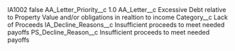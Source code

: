 <?xml version="1.0" encoding="UTF-8"?>
<CustomMetadata xmlns="http://soap.sforce.com/2006/04/metadata" xmlns:xsi="http://www.w3.org/2001/XMLSchema-instance" xmlns:xsd="http://www.w3.org/2001/XMLSchema">
    <label>IA1002</label>
    <protected>false</protected>
    <values>
        <field>AA_Letter_Priority__c</field>
        <value xsi:type="xsd:double">1.0</value>
    </values>
    <values>
        <field>AA_Letter__c</field>
        <value xsi:type="xsd:string">Excessive Debt relative to Property Value and/or obligations in realtion to income</value>
    </values>
    <values>
        <field>Category__c</field>
        <value xsi:type="xsd:string">Lack of Proceeds</value>
    </values>
    <values>
        <field>IA_Decline_Reasons__c</field>
        <value xsi:type="xsd:string">Insufficient proceeds to meet needed payoffs</value>
    </values>
    <values>
        <field>PS_Decline_Reason__c</field>
        <value xsi:type="xsd:string">Insufficient proceeds to meet needed payoffs</value>
    </values>
</CustomMetadata>

